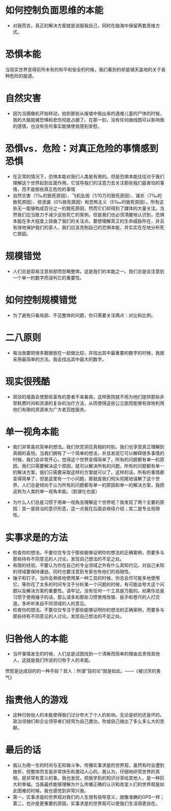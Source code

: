 # 如何控制负面思维的本能

- 对我而言，真正的解决方案就是说服我自己，同时在脑海中保留两套思维方式。

# 恐惧本能

当现实世界变得前所未有的和平和安全的时候，我们看到的却是铺天盖地的关于各种危险的报道。

# 自然灾害

- 因为当摄像机开始转动，拍到那些从废墟中拖出来的遇难儿童的尸体的时候，我的大脑就被恐惧和悲伤彻底占据了。在那一刻，没有任何曲线图可以影响我的感情，也没有任何事实能够使我感到安慰。



# 恐惧vs．危险：对真正危险的事情感到恐惧

- 在正常的情况下，恐惧本能对我们人类是有用的。但是恐惧本能往往对于我们理解这个世界起到反面作用。它误导我们的注意力去关注那些我们最害怕的事情，而不是那些真正危险的事情
- 自然灾害（1‰的致死原因）、飞机坠毁（1/10万的致死原因）、谋杀（7‰的致死原因）、核泄漏（0%致死原因）和恐怖主义（5‱的致死原因）。所有这些无一能够构成百分之一的致死原因，然而它们却得到了媒体的大量关注。当然我们应当致力于减少这些死亡的案例。但是我们也必须清醒地认识到，恐惧本能在多大程度上扭曲了我们的关注点。要想理解真正的生命威胁所在，并且有效地保护我们的家人，我们应该克制自己的恐惧本能，并实实在在地分析死亡原因。

# 规模错觉

- 人们总是容易注意局部而忽略整体。这是我们的本能之一。我们总是会注意到一个单一的数字而误判它的重要性。

# 如何控制规模错觉

- 为了避免只看局部、不见整体的问题，你只需要关注两点：对比和比例。

# 二八原则

- 每当我要把很多数据放在一起做比较，并找出其中最重要的数字的时候，我就采用最简单的方法。我会找出其中最大的数字。

# 现实很残酷

- 斑驳的墙面会使那些富有的患者不来看病，这样医院就不用为他们提供那些非常耗费时间和资源的复杂的治疗方法，从而使得这些公立医院能够有效地利用他们有限的资源来为广大老百姓服务。



# 单一视角本能

- 我们非常喜欢简单的想法。我们欣赏洞见真相的时刻。我们也享受真正理解到真相的喜悦。当我们拥有了一个简单的想法，并且发现它可以解释很多事情的时候，我们会非常开心，觉得这个世界变得简单了。所有的问题都有单一的原因，我们只需要解决这个原因，就可以解决所有的问题。所有的问题都有单一的解决方案，我们只需要采取这样的方案就可以了。这样的话，所有的事情都变得简单了，但是这里有一个小问题，那就是我们彻头彻尾地误解了这个世界。人们总是倾向于认为所有的问题都有单一的原因和单一的解决方案，我把这称为人类的单一视角本能。（脸谱化也是）

- 为什么人们总是习惯于用单一视角去理解这个世界呢？我发现了两个主要的原因：其一是政治的意识形态，这一点我在后面会继续介绍；其二是专业局限性。

# 实事求是的方法

- 检查你的想法。不要仅仅专注于那些能够证明你的想法的正确案例，而要多与那些持有不同意见的人讨论。发现自己想法的不足之处。
- 有限的经验。不要认为你在自己的专业领域之外有什么真知灼见。对自己未知的领域要保持谦逊。同时也要注意到专家也有他们的局限性。
- 锤子和钉子。当你会熟练地使用某一种工具的时候，你总会尽可能多地使用它。等你花了太多的时间专注于分析某一个问题的时候，有可能会夸大这个问题以及解决方案的重要性。请牢记，没有任何一个工具是万能的。如果你总是习惯于使用锤子的话，那么请多和那些习惯使用改锥、扳手和卷尺的人打交道。多听听来自不同领域的人的意见。
- 检查你的想法。不要仅仅专注于那些能够证明你的想法的正确案例，而要多与那些持有不同意见的人讨论。发现自己想法的不足之处。

# 归咎他人的本能

- 当坏事情发生的时候，人们总是试图找到一个清晰而简单的理由去责怪其他人，这就是我们所说的归咎于人的本能。

愤怒是达成目的的一种手段？哲人：所谓“目的论”就是如此。——《被讨厌的勇气》

# 指责他人的游戏

- 这种归咎他人的本能使得我们过分夸大了个人的影响。无论是好的还是坏的。政治领袖们和企业领导者们经常为自己邀功，吹嘘自己做出了多么多么大的贡献。

# 最后的话

- 我认为用一生的时间与无知做斗争，传播实事求是的世界观，虽然有时会遭到挫折，但整体而言是非常快乐和激动人心的。我认为，仔细地研究世界的真相，是非常有意义的事。我也发现，把我学到的知识分享给其他人，是一种巨大的幸福。当我最终能够理解为什么传播正确的认识和改变人们的世界观是如此困难的时候，我也感觉到非常兴奋。
- 第一，实事求是的世界观对我们的人生很有指导意义，就像准确的GPS一样；第二，也许是更重要的原因，实事求是的世界观可以使我们生活得更自在。
